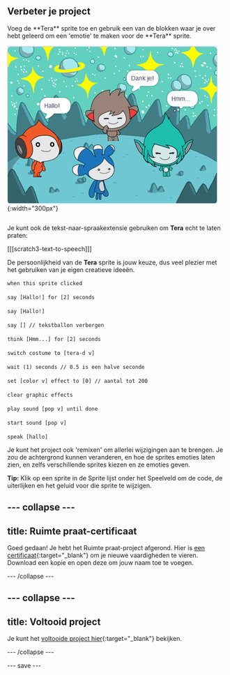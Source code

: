 ## Verbeter je project

<div style="display: flex; flex-wrap: wrap">
<div style="flex-basis: 200px; flex-grow: 1; margin-right: 15px;">
Voeg de **Tera** sprite toe en gebruik een van de blokken waar je over hebt geleerd om een 'emotie' te maken voor de **Tera** sprite.
</div>
<div>

![De Tera sprite in het Speelveld.](images/tera-step.png){:width="300px"}

</div>
</div>

Je kunt ook de tekst-naar-spraakextensie gebruiken om **Tera** echt te laten praten:

[[[scratch3-text-to-speech]]]

De persoonlijkheid van de **Tera** sprite is jouw keuze, dus veel plezier met het gebruiken van je eigen creatieve ideeën.

```blocks3
when this sprite clicked

say [Hallo!] for [2] seconds

say [Hallo!]

say [] // tekstballon verbergen

think [Hmm...] for [2] seconds

switch costume to [tera-d v]

wait (1) seconds // 0.5 is een halve seconde

set [color v] effect to [0] // aantal tot 200

clear graphic effects

play sound [pop v] until done

start sound [pop v]

speak [hallo]
```

Je kunt het project ook 'remixen' om allerlei wijzigingen aan te brengen. Je zou de achtergrond kunnen veranderen, en hoe de sprites emoties laten zien, en zelfs verschillende sprites kiezen en ze emoties geven.

**Tip:** Klik op een sprite in de Sprite lijst onder het Speelveld om de code, de uiterlijken en het geluid voor die sprite te wijzigen.

--- collapse ---
---
title: Ruimte praat-certificaat
---

Goed gedaan! Je hebt het Ruimte praat-project afgerond. Hier is [een certificaat](https://drive.google.com/file/d/18xx4uNIyRSty_2ujHkGDzGwTgfSGC1AF/view?usp=sharing){:target="_blank"} om je nieuwe vaardigheden te vieren. Download een kopie en open deze om jouw naam toe te voegen.

--- /collapse ---

--- collapse ---
---
title: Voltooid project
---

Je kunt het [voltooide project hier](https://scratch.mit.edu/projects/595587060/){:target="_blank"} bekijken.

--- /collapse ---

--- save ---
